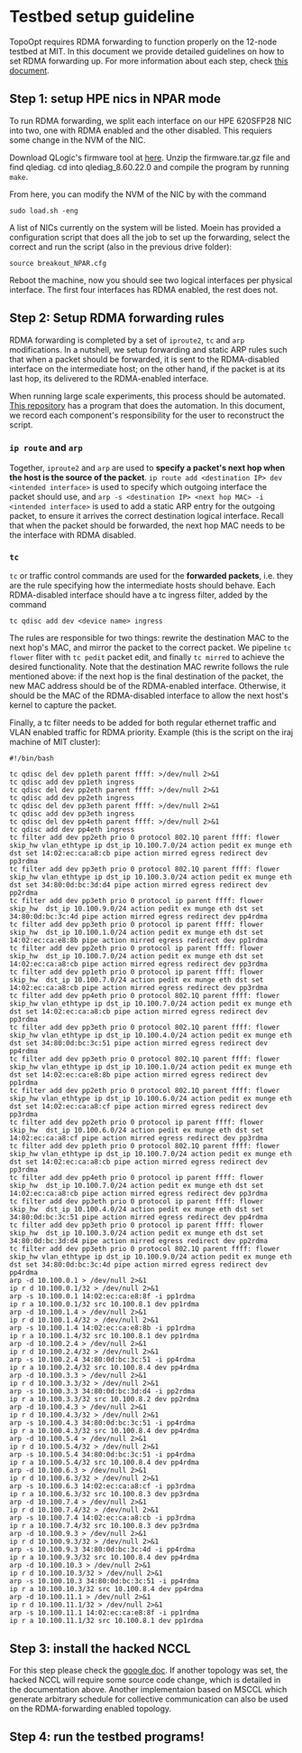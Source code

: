 # Testbed setup guideline

TopoOpt requires RDMA forwarding to function properly on the 12-node testbed at MIT. In this document we provide detailed guidelines on how to set RDMA forwarding up. For more information about each step, check [this document](https://docs.google.com/document/d/190nelkTXo7fEQNWRe4rnMglzAvV1jj-ZyShMcAGZH08/edit). 

## Step 1: setup HPE nics in NPAR mode

To run RDMA forwarding, we split each interface on our HPE 620SFP28 NIC into two, one with RDMA enabled and the other disabled. This requiers some change in the NVM of the NIC. 

Download QLogic's firmware tool at [here](https://drive.google.com/drive/u/1/folders/17hUXEw-yzuOWhvvnoD-NRfl77d6kKbyI). Unzip the firmware.tar.gz file and find qlediag. cd into qlediag_8.60.22.0 and compile the program by running `make`.

From here, you can modify the NVM of the NIC by with the command 

`sudo load.sh -eng`

A list of NICs currently on the system will be listed. Moein has provided a configuration script that does all the job to set up the forwarding, select the correct and run the script (also in the previous drive folder):

`source breakout_NPAR.cfg`

Reboot the machine, now you should see two logical interfaces per physical interface. The first four interfaces has RDMA enabled, the rest does not.

## Step 2: Setup RDMA forwarding rules

RDMA forwarding is completed by a set of `iproute2`, `tc` and `arp` modifications. In a nutshell, we setup forwarding and static ARP rules such that when a packet should be forwarded, it is sent to the RDMA-disabled interface on the intermediate host; on the other hand, if the packet is at its last hop, its delivered to the RDMA-enabled interface. 

When running large scale experiments, this process should be automated. [This repository](https://github.com/chughtapan/clopt-tests) has a program that does the automation. In this document, we record each component's responsibility for the user to reconstruct the script.

### `ip route` and `arp`
Together, `iproute2` and `arp` are used to **specify a packet's next hop when the host is the source of the packet**. `ip route add <destination IP> dev <intended interface>` is used to specify which outgoing interface the packet should use, and `arp -s <destination IP> <next hop MAC> -i <intended interface>` is used to add a static ARP entry for the outgoing packet, to ensure it arrives the correct destination logical interface. Recall that when the packet should be forwarded, the next hop MAC needs to be the interface with RDMA disabled. 

### `tc`
`tc` or traffic control commands are used for the **forwarded packets**, i.e. they are the rule specifying how the intermediate hosts should behave. Each RDMA-disabled interface should have a tc ingress filter, added by the command 

`tc qdisc add dev <device name> ingress`

The rules are responsible for two things: rewrite the destination MAC to the next hop's MAC, and mirror the packet to the correct packet. We pipeline `tc flower` fliter with `tc pedit` packet edit, and finally `tc mirred` to achieve the desired functionality. Note that the destination MAC rewrite follows the rule mentioned above: if the next hop is the final destination of the packet, the new MAC address should be of the RDMA-enabled interface. Otherwise, it should be the MAC of the RDMA-disabled interface to allow the next host's kernel to capture the packet. 

Finally, a tc filter needs to be added for both regular ethernet traffic and VLAN enabled traffic for RDMA priority. Example (this is the script on the iraj machine of MIT cluster):

```
#!/bin/bash

tc qdisc del dev pp1eth parent ffff: >/dev/null 2>&1
tc qdisc add dev pp1eth ingress
tc qdisc del dev pp2eth parent ffff: >/dev/null 2>&1
tc qdisc add dev pp2eth ingress
tc qdisc del dev pp3eth parent ffff: >/dev/null 2>&1
tc qdisc add dev pp3eth ingress
tc qdisc del dev pp4eth parent ffff: >/dev/null 2>&1
tc qdisc add dev pp4eth ingress
tc filter add dev pp2eth prio 0 protocol 802.1Q parent ffff: flower skip_hw vlan_ethtype ip dst_ip 10.100.7.0/24 action pedit ex munge eth dst set 14:02:ec:ca:a8:cb pipe action mirred egress redirect dev pp3rdma
tc filter add dev pp3eth prio 0 protocol 802.1Q parent ffff: flower skip_hw vlan_ethtype ip dst_ip 10.100.3.0/24 action pedit ex munge eth dst set 34:80:0d:bc:3d:d4 pipe action mirred egress redirect dev pp2rdma
tc filter add dev pp3eth prio 0 protocol ip parent ffff: flower skip_hw  dst_ip 10.100.9.0/24 action pedit ex munge eth dst set 34:80:0d:bc:3c:4d pipe action mirred egress redirect dev pp4rdma
tc filter add dev pp3eth prio 0 protocol ip parent ffff: flower skip_hw  dst_ip 10.100.1.0/24 action pedit ex munge eth dst set 14:02:ec:ca:e8:8b pipe action mirred egress redirect dev pp1rdma
tc filter add dev pp2eth prio 0 protocol ip parent ffff: flower skip_hw  dst_ip 10.100.7.0/24 action pedit ex munge eth dst set 14:02:ec:ca:a8:cb pipe action mirred egress redirect dev pp3rdma
tc filter add dev pp1eth prio 0 protocol ip parent ffff: flower skip_hw  dst_ip 10.100.7.0/24 action pedit ex munge eth dst set 14:02:ec:ca:a8:cb pipe action mirred egress redirect dev pp3rdma
tc filter add dev pp4eth prio 0 protocol 802.1Q parent ffff: flower skip_hw vlan_ethtype ip dst_ip 10.100.7.0/24 action pedit ex munge eth dst set 14:02:ec:ca:a8:cb pipe action mirred egress redirect dev pp3rdma
tc filter add dev pp3eth prio 0 protocol 802.1Q parent ffff: flower skip_hw vlan_ethtype ip dst_ip 10.100.4.0/24 action pedit ex munge eth dst set 34:80:0d:bc:3c:51 pipe action mirred egress redirect dev pp4rdma
tc filter add dev pp3eth prio 0 protocol 802.1Q parent ffff: flower skip_hw vlan_ethtype ip dst_ip 10.100.1.0/24 action pedit ex munge eth dst set 14:02:ec:ca:e8:8b pipe action mirred egress redirect dev pp1rdma
tc filter add dev pp2eth prio 0 protocol 802.1Q parent ffff: flower skip_hw vlan_ethtype ip dst_ip 10.100.6.0/24 action pedit ex munge eth dst set 14:02:ec:ca:a8:cf pipe action mirred egress redirect dev pp3rdma
tc filter add dev pp2eth prio 0 protocol ip parent ffff: flower skip_hw  dst_ip 10.100.6.0/24 action pedit ex munge eth dst set 14:02:ec:ca:a8:cf pipe action mirred egress redirect dev pp3rdma
tc filter add dev pp1eth prio 0 protocol 802.1Q parent ffff: flower skip_hw vlan_ethtype ip dst_ip 10.100.7.0/24 action pedit ex munge eth dst set 14:02:ec:ca:a8:cb pipe action mirred egress redirect dev pp3rdma
tc filter add dev pp4eth prio 0 protocol ip parent ffff: flower skip_hw  dst_ip 10.100.7.0/24 action pedit ex munge eth dst set 14:02:ec:ca:a8:cb pipe action mirred egress redirect dev pp3rdma
tc filter add dev pp3eth prio 0 protocol ip parent ffff: flower skip_hw  dst_ip 10.100.4.0/24 action pedit ex munge eth dst set 34:80:0d:bc:3c:51 pipe action mirred egress redirect dev pp4rdma
tc filter add dev pp3eth prio 0 protocol ip parent ffff: flower skip_hw  dst_ip 10.100.3.0/24 action pedit ex munge eth dst set 34:80:0d:bc:3d:d4 pipe action mirred egress redirect dev pp2rdma
tc filter add dev pp3eth prio 0 protocol 802.1Q parent ffff: flower skip_hw vlan_ethtype ip dst_ip 10.100.9.0/24 action pedit ex munge eth dst set 34:80:0d:bc:3c:4d pipe action mirred egress redirect dev pp4rdma
arp -d 10.100.0.1 > /dev/null 2>&1
ip r d 10.100.0.1/32 > /dev/null 2>&1
arp -s 10.100.0.1 14:02:ec:ca:e8:8f -i pp1rdma
ip r a 10.100.0.1/32 src 10.100.8.1 dev pp1rdma
arp -d 10.100.1.4 > /dev/null 2>&1
ip r d 10.100.1.4/32 > /dev/null 2>&1
arp -s 10.100.1.4 14:02:ec:ca:e8:8b -i pp1rdma
ip r a 10.100.1.4/32 src 10.100.8.1 dev pp1rdma
arp -d 10.100.2.4 > /dev/null 2>&1
ip r d 10.100.2.4/32 > /dev/null 2>&1
arp -s 10.100.2.4 34:80:0d:bc:3c:51 -i pp4rdma
ip r a 10.100.2.4/32 src 10.100.8.4 dev pp4rdma
arp -d 10.100.3.3 > /dev/null 2>&1
ip r d 10.100.3.3/32 > /dev/null 2>&1
arp -s 10.100.3.3 34:80:0d:bc:3d:d4 -i pp2rdma
ip r a 10.100.3.3/32 src 10.100.8.2 dev pp2rdma
arp -d 10.100.4.3 > /dev/null 2>&1
ip r d 10.100.4.3/32 > /dev/null 2>&1
arp -s 10.100.4.3 34:80:0d:bc:3c:51 -i pp4rdma
ip r a 10.100.4.3/32 src 10.100.8.4 dev pp4rdma
arp -d 10.100.5.4 > /dev/null 2>&1
ip r d 10.100.5.4/32 > /dev/null 2>&1
arp -s 10.100.5.4 34:80:0d:bc:3c:51 -i pp4rdma
ip r a 10.100.5.4/32 src 10.100.8.4 dev pp4rdma
arp -d 10.100.6.3 > /dev/null 2>&1
ip r d 10.100.6.3/32 > /dev/null 2>&1
arp -s 10.100.6.3 14:02:ec:ca:a8:cf -i pp3rdma
ip r a 10.100.6.3/32 src 10.100.8.3 dev pp3rdma
arp -d 10.100.7.4 > /dev/null 2>&1
ip r d 10.100.7.4/32 > /dev/null 2>&1
arp -s 10.100.7.4 14:02:ec:ca:a8:cb -i pp3rdma
ip r a 10.100.7.4/32 src 10.100.8.3 dev pp3rdma
arp -d 10.100.9.3 > /dev/null 2>&1
ip r d 10.100.9.3/32 > /dev/null 2>&1
arp -s 10.100.9.3 34:80:0d:bc:3c:4d -i pp4rdma
ip r a 10.100.9.3/32 src 10.100.8.4 dev pp4rdma
arp -d 10.100.10.3 > /dev/null 2>&1
ip r d 10.100.10.3/32 > /dev/null 2>&1
arp -s 10.100.10.3 34:80:0d:bc:3c:51 -i pp4rdma
ip r a 10.100.10.3/32 src 10.100.8.4 dev pp4rdma
arp -d 10.100.11.1 > /dev/null 2>&1
ip r d 10.100.11.1/32 > /dev/null 2>&1
arp -s 10.100.11.1 14:02:ec:ca:e8:8f -i pp1rdma
ip r a 10.100.11.1/32 src 10.100.8.1 dev pp1rdma
```

## Step 3: install the hacked NCCL 

For this step please check the [google doc](https://drive.google.com/drive/u/1/folders/17hUXEw-yzuOWhvvnoD-NRfl77d6kKbyI). If another topology was set, the hacked NCCL will require some source code change, which is detailed in the documentation above. Another implementaion based on MSCCL which generate arbitrary schedule for collective communication can also be used on the RDMA-forwarding enabled topology.

## Step 4: run the testbed programs!